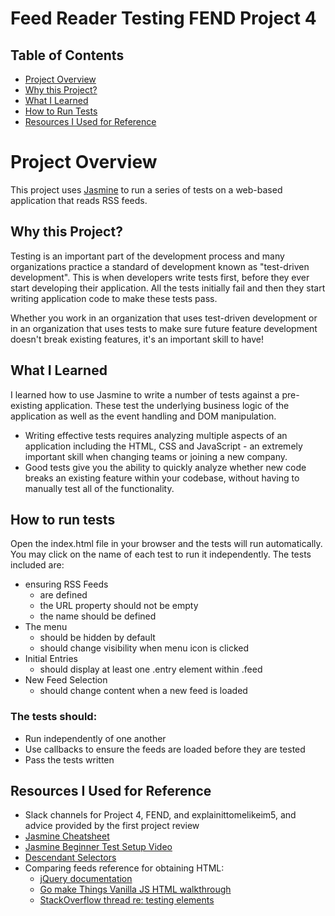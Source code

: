 # Feed Reader Testing FEND Project 4

## Table of Contents

* [Project Overview](https://github.com/AmberRoberts/feedreader#project-overview)
* [Why this Project?](https://github.com/AmberRoberts/feedreader#why-this-project)
* [What I Learned](https://github.com/AmberRoberts/feedreader#what-i-learned)
* [How to Run Tests](https://github.com/AmberRoberts/feedreader#how-to-run-tests)
* [Resources I Used for Reference](https://github.com/AmberRoberts/feedreader#resources-i-used-for-reference)

# Project Overview

This project uses [Jasmine](http://jasmine.github.io/) to run a series of tests on a web-based application that reads RSS feeds.

## Why this Project?

Testing is an important part of the development process and many organizations practice a standard of development known as "test-driven development". This is when developers write tests first, before they ever start developing their application. All the tests initially fail and then they start writing application code to make these tests pass.

Whether you work in an organization that uses test-driven development or in an organization that uses tests to make sure future feature development doesn't break existing features, it's an important skill to have!


## What I Learned

I learned how to use Jasmine to write a number of tests against a pre-existing application. These test the underlying business logic of the application as well as the event handling and DOM manipulation.

* Writing effective tests requires analyzing multiple aspects of an application including the HTML, CSS and JavaScript - an extremely important skill when changing teams or joining a new company.
* Good tests give you the ability to quickly analyze whether new code breaks an existing feature within your codebase, without having to manually test all of the functionality.


## How to run tests

Open the index.html file in your browser and the tests will run automatically. You may click on the name of each test to run it independently. The tests included are:

* ensuring RSS Feeds
  * are defined
  * the URL property should not be empty
  * the name should be defined
* The menu
  * should be hidden by default
  * should change visibility when menu icon is clicked
* Initial Entries
  * should display at least one .entry element within .feed
* New Feed Selection
  * should change content when a new feed is loaded

### The tests should:
* Run independently of one another
* Use callbacks to ensure the feeds are loaded before they are tested
* Pass the  tests written


## Resources I Used for Reference
* Slack channels for Project 4, FEND, and explainittomelikeim5, and advice provided by the first project review
* [Jasmine Cheatsheet](https://devhints.io/jasmine)
* [Jasmine Beginner Test Setup Video](https://www.youtube.com/watch?v=g0q8pCsCB4o&list=PL_noPv5wmuO9op-OQ22SbHcqFGGHA6iIZ&index=2)
* [Descendant Selectors](https://api.jquery.com/descendant-selector/)
* Comparing feeds reference for obtaining HTML:
  * [jQuery documentation](http://api.jquery.com/html/)
  * [Go make Things Vanilla JS HTML walkthrough](https://gomakethings.com/two-ways-to-get-and-set-html-content-with-vanilla-javascript/)
  * [StackOverflow thread re: testing elements](https://stackoverflow.com/questions/42916548/using-karma-jasmine-how-to-test-do-elements-and-javascript)
